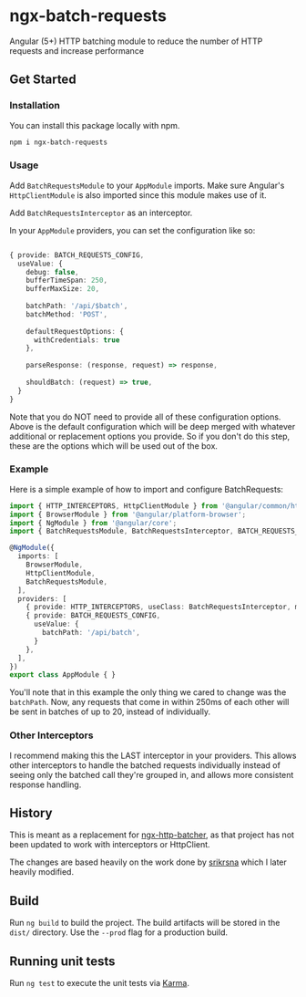# ngx-batch-requests

Angular (5+) HTTP batching module to reduce the number of HTTP requests and increase performance

## Get Started

### Installation

You can install this package locally with npm.

```bash
npm i ngx-batch-requests
```

### Usage
Add `BatchRequestsModule` to your `AppModule` imports. Make sure Angular's `HttpClientModule` is also imported since this module makes use of it.

Add `BatchRequestsInterceptor` as an interceptor.

In your `AppModule` providers, you can set the configuration like so:

```typescript

{ provide: BATCH_REQUESTS_CONFIG,
  useValue: {
    debug: false,
    bufferTimeSpan: 250,
    bufferMaxSize: 20,
  
    batchPath: '/api/$batch',
    batchMethod: 'POST',
  
    defaultRequestOptions: {
      withCredentials: true
    },
  
    parseResponse: (response, request) => response,
  
    shouldBatch: (request) => true,
  }
}
```

Note that you do NOT need to provide all of these configuration options. 
Above is the default configuration which will be deep merged with whatever additional or replacement options you provide. 
So if you don't do this step, these are the options which will be used out of the box. 

### Example
Here is a simple example of how to import and configure BatchRequests:

```typescript
import { HTTP_INTERCEPTORS, HttpClientModule } from '@angular/common/http';
import { BrowserModule } from '@angular/platform-browser';
import { NgModule } from '@angular/core';
import { BatchRequestsModule, BatchRequestsInterceptor, BATCH_REQUESTS_CONFIG } from 'ngx-batch-requests';

@NgModule({
  imports: [
    BrowserModule,
    HttpClientModule,
    BatchRequestsModule,
  ],
  providers: [
    { provide: HTTP_INTERCEPTORS, useClass: BatchRequestsInterceptor, multi: true },
    { provide: BATCH_REQUESTS_CONFIG,
      useValue: {
        batchPath: '/api/batch',
      }
    },
  ],
})
export class AppModule { }

```

You'll note that in this example the only thing we cared to change was the `batchPath`. 
Now, any requests that come in within 250ms of each other will be sent in batches of up to 20, instead of individually.

### Other Interceptors 
I recommend making this the LAST interceptor in your providers. 
This allows other interceptors to handle the batched requests individually instead of seeing only the batched call they're grouped in, and allows more consistent response handling.

## History
This is meant as a replacement for [ngx-http-batcher](https://www.npmjs.com/package/ngx-http-batcher), as that project has not been updated to work with interceptors or HttpClient. 

The changes are based heavily on the work done by [srikrsna](https://github.com/jonsamwell/ngx-http-batcher/issues/2#issuecomment-405587233) which I later heavily modified.

## Build

Run `ng build` to build the project. The build artifacts will be stored in the `dist/` directory. Use the `--prod` flag for a production build.

## Running unit tests

Run `ng test` to execute the unit tests via [Karma](https://karma-runner.github.io).
